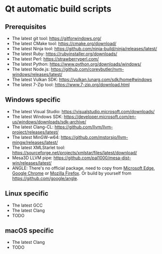 # Qt automatic build scripts

## Prerequisites

- The latest git tool: <https://gitforwindows.org/>
- The latest CMake tool: <https://cmake.org/download/>
- The latest Ninja tool: <https://github.com/ninja-build/ninja/releases/latest/>
- The latest Ruby: <https://rubyinstaller.org/downloads/>
- The latest Perl: <https://strawberryperl.com/>
- The latest Python: <https://www.python.org/downloads/windows/>
- The latest Node.js: <https://github.com/coreybutler/nvm-windows/releases/latest/>
- The latest Vulkan SDK: <https://vulkan.lunarg.com/sdk/home#windows>
- The latest 7-Zip tool: <https://www.7-zip.org/download.html>

## Windows specific

- The latest Visual Studio: <https://visualstudio.microsoft.com/downloads/>
- The latest Windows SDK: <https://developer.microsoft.com/en-us/windows/downloads/sdk-archive/>
- The latest Clang-CL: <https://github.com/llvm/llvm-project/releases/latest/>
- The latest MinGW-w64: <https://github.com/mstorsjo/llvm-mingw/releases/latest/>
- The latest XMLStarlet tool: <https://sourceforge.net/projects/xmlstar/files/latest/download/>
- Mesa3D LLVM pipe: <https://github.com/pal1000/mesa-dist-win/releases/latest/>
- ANGLE: There's no official package, need to copy from [Microsoft Edge](https://www.microsoft.com/en-us/edge/), [Google Chrome](https://www.google.com/chrome/) or [Mozilla Firefox](https://www.mozilla.org/en-US/firefox/new/). Or build by yourself from <https://github.com/google/angle>.

## Linux specific

- The latest GCC
- The latest Clang
- TODO

## macOS specific

- The latest Clang
- TODO

